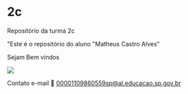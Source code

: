 # 2c
Repositório da turma 2c

"Este é o repositório do aluno "Matheus Castro Alves"

Sejam Bem vindos 

![](https://media1.tenor.com/m/evOjo3SiS1sAAAAd/cat-blink.gif)

Contato e-mail 📧 00001109860559sp@al.educacao.sp.gov.br
